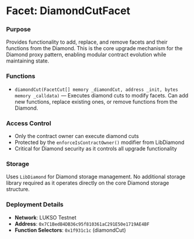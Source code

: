 # Facet: DiamondCutFacet

### Purpose
Provides functionality to add, replace, and remove facets and their functions from the Diamond. This is the core upgrade mechanism for the Diamond proxy pattern, enabling modular contract evolution while maintaining state.

### Functions
- `diamondCut(FacetCut[] memory _diamondCut, address _init, bytes memory _calldata)` — Executes diamond cuts to modify facets. Can add new functions, replace existing ones, or remove functions from the Diamond.

### Access Control
- Only the contract owner can execute diamond cuts
- Protected by the `enforceIsContractOwner()` modifier from LibDiamond
- Critical for Diamond security as it controls all upgrade functionality

### Storage
Uses `LibDiamond` for Diamond storage management. No additional storage library required as it operates directly on the core Diamond storage structure.

### Deployment Details
- **Network**: LUKSO Testnet
- **Address**: `0x7C1BedB4DB36c95f810361aC291E50e1719AE4BF`
- **Function Selectors**: `0x1f931c1c` (diamondCut)